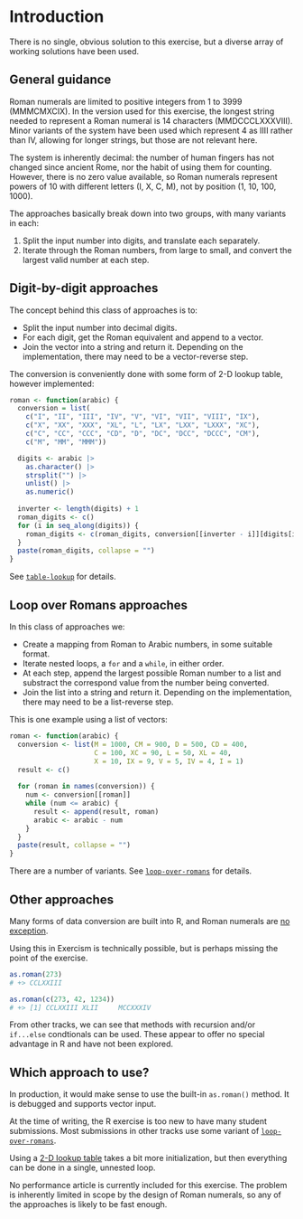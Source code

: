 # Introduction

There is no single, obvious solution to this exercise, but a diverse array of working solutions have been used.

## General guidance

Roman numerals are limited to positive integers from 1 to 3999 (MMMCMXCIX).
In the version used for this exercise, the longest string needed to represent a Roman numeral is 14 characters (MMDCCCLXXXVIII).
Minor variants of the system have been used which represent 4 as IIII rather than IV, allowing for longer strings, but those are not relevant here.

The system is inherently decimal: the number of human fingers has not changed since ancient Rome, nor the habit of using them for counting. However, there is no zero value available, so Roman numerals represent powers of 10 with different letters (I, X, C, M), not by position (1, 10, 100, 1000).

The approaches basically break down into two groups, with many variants in each:
1. Split the input number into digits, and translate each separately.
2. Iterate through the Roman numbers, from large to small, and convert the largest valid number at each step.

## Digit-by-digit approaches

The concept behind this class of approaches is to:
- Split the input number into decimal digits.
- For each digit, get the Roman equivalent and append to a vector.
- Join the vector into a string and return it.
Depending on the implementation, there may need to be a vector-reverse step.

The conversion is conveniently done with some form of 2-D lookup table, however implemented:

```r
roman <- function(arabic) {
  conversion = list(
    c("I", "II", "III", "IV", "V", "VI", "VII", "VIII", "IX"),
    c("X", "XX", "XXX", "XL", "L", "LX", "LXX", "LXXX", "XC"),
    c("C", "CC", "CCC", "CD", "D", "DC", "DCC", "DCCC", "CM"),
    c("M", "MM", "MMM"))

  digits <- arabic |>
    as.character() |>
    strsplit("") |>
    unlist() |>
    as.numeric()
  
  inverter <- length(digits) + 1
  roman_digits <- c()
  for (i in seq_along(digits)) {
    roman_digits <- c(roman_digits, conversion[[inverter - i]][digits[i]])
  }
  paste(roman_digits, collapse = "")
}
```

See [`table-lookup`][table-lookup] for details.


## Loop over Romans approaches

In this class of approaches we:
- Create a mapping from Roman to Arabic numbers, in some suitable format.
- Iterate nested loops, a `for` and a `while`, in either order.
- At each step, append the largest possible Roman number to a list and substract the correspond value from the number being converted.
- Join the list into a string and return it.
Depending on the implementation, there may need to be a list-reverse step.

This is one example using a list of vectors:

```r
roman <- function(arabic) {
  conversion <- list(M = 1000, CM = 900, D = 500, CD = 400, 
                     C = 100, XC = 90, L = 50, XL = 40, 
                     X = 10, IX = 9, V = 5, IV = 4, I = 1)
  result <- c()
  
  for (roman in names(conversion)) {
    num <- conversion[[roman]]
    while (num <= arabic) {
      result <- append(result, roman)
      arabic <- arabic - num
    }
  }
  paste(result, collapse = "")
}
```

There are a number of variants.
See [`loop-over-romans`][loop-over-romans] for details.

## Other approaches

Many forms of data conversion are built into R, and Roman numerals are [no exception][roman].

Using this in Exercism is technically possible, but is perhaps missing the point of the exercise.

```r
as.roman(273)
# +> CCLXXIII

as.roman(c(273, 42, 1234))
# +> [1] CCLXXIII XLII     MCCXXXIV
```

From other tracks, we can see that methods with recursion and/or `if...else` condtionals can be used.
These appear to offer no special advantage in R and have not been explored.

## Which approach to use?

In production, it would make sense to use the built-in `as.roman()` method.
It is debugged and supports vector input.

At the time of writing, the R exercise is too new to have many student submissions.
Most submissions in other tracks use some variant of [`loop-over-romans`][loop-over-romans]. 

Using a [2-D lookup table][table-lookup] takes a bit more initialization, but then everything can be done in a single, unnested loop.

No performance article is currently included for this exercise.
The problem is inherently limited in scope by the design of Roman numerals, so any of the approaches is likely to be fast enough.



[table-lookup]: https://exercism.org/tracks/r/exercises/roman-numerals/approaches/table-lookup
[loop-over-romans]: https://exercism.org/tracks/r/exercises/roman-numerals/approaches/loop-over-roman
[roman]: https://stat.ethz.ch/R-manual/R-devel/library/utils/html/roman.html
